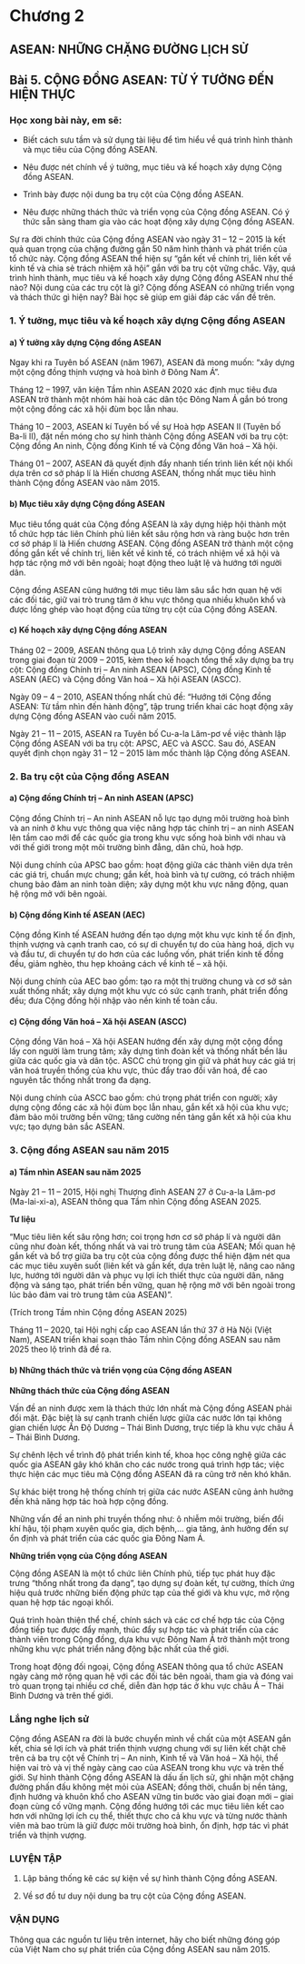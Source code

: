 # Chương 2

## ASEAN: NHỮNG CHẶNG ĐƯỜNG LỊCH SỬ

## Bài 5. CỘNG ĐỒNG ASEAN: TỪ Ý TƯỞNG ĐẾN HIỆN THỰC

### Học xong bài này, em sẽ:

*   Biết cách sưu tầm và sử dụng tài liệu để tìm hiểu về quá trình hình thành và mục tiêu của Cộng đồng ASEAN.

*   Nêu được nét chính về ý tưởng, mục tiêu và kế hoạch xây dựng Cộng đồng ASEAN.

*   Trình bày được nội dung ba trụ cột của Cộng đồng ASEAN.

*   Nêu được những thách thức và triển vọng của Cộng đồng ASEAN. Có ý thức sẵn sàng tham gia vào các hoạt động xây dựng Cộng đồng ASEAN.

Sự ra đời chính thức của Cộng đồng ASEAN vào ngày 31 – 12 – 2015 là kết quả quan trọng của chặng đường gần 50 năm hình thành và phát triển của tổ chức này. Cộng đồng ASEAN thể hiện sự “gắn kết về chính trị, liên kết về kinh tế và chia sẻ trách nhiệm xã hội” gắn với ba trụ cột vững chắc. Vậy, quá trình hình thành, mục tiêu và kế hoạch xây dựng Cộng đồng ASEAN như thế nào? Nội dung của các trụ cột là gì? Cộng đồng ASEAN có những triển vọng và thách thức gì hiện nay? Bài học sẽ giúp em giải đáp các vấn đề trên.

### 1. Ý tưởng, mục tiêu và kế hoạch xây dựng Cộng đồng ASEAN

#### a) Ý tưởng xây dựng Cộng đồng ASEAN

Ngay khi ra Tuyên bố ASEAN (năm 1967), ASEAN đã mong muốn: “xây dựng một cộng đồng thịnh vượng và hoà bình ở Đông Nam Á”.

Tháng 12 – 1997, văn kiện Tầm nhìn ASEAN 2020 xác định mục tiêu đưa ASEAN trở thành một nhóm hài hoà các dân tộc Đông Nam Á gắn bó trong một cộng đồng các xã hội đùm bọc lẫn nhau.

Tháng 10 – 2003, ASEAN kí Tuyên bố về sự Hoà hợp ASEAN II (Tuyên bố Ba-li II), đặt nền móng cho sự hình thành Cộng đồng ASEAN với ba trụ cột: Cộng đồng An ninh, Cộng đồng Kinh tế và Cộng đồng Văn hoá – Xã hội.

Tháng 01 – 2007, ASEAN đã quyết định đẩy nhanh tiến trình liên kết nội khối dựa trên cơ sở pháp lí là Hiến chương ASEAN, thống nhất mục tiêu hình thành Cộng đồng ASEAN vào năm 2015.

#### b) Mục tiêu xây dựng Cộng đồng ASEAN

Mục tiêu tổng quát của Cộng đồng ASEAN là xây dựng hiệp hội thành một tổ chức hợp tác liên Chính phủ liên kết sâu rộng hơn và ràng buộc hơn trên cơ sở pháp lí là Hiến chương ASEAN. Cộng đồng ASEAN trở thành một cộng đồng gắn kết về chính trị, liên kết về kinh tế, có trách nhiệm về xã hội và hợp tác rộng mở với bên ngoài; hoạt động theo luật lệ và hướng tới người dân.

Cộng đồng ASEAN cũng hướng tới mục tiêu làm sâu sắc hơn quan hệ với các đối tác, giữ vai trò trung tâm ở khu vực thông qua nhiều khuôn khổ và được lồng ghép vào hoạt động của từng trụ cột của Cộng đồng ASEAN.

#### c) Kế hoạch xây dựng Cộng đồng ASEAN

Tháng 02 – 2009, ASEAN thông qua Lộ trình xây dựng Cộng đồng ASEAN trong giai đoạn từ 2009 – 2015, kèm theo kế hoạch tổng thể xây dựng ba trụ cột: Cộng đồng Chính trị – An ninh ASEAN (APSC), Cộng đồng Kinh tế ASEAN (AEC) và Cộng đồng Văn hoá – Xã hội ASEAN (ASCC).

Ngày 09 – 4 – 2010, ASEAN thống nhất chủ đề: “Hướng tới Cộng đồng ASEAN: Từ tầm nhìn đến hành động”, tập trung triển khai các hoạt động xây dựng Cộng đồng ASEAN vào cuối năm 2015.

Ngày 21 – 11 – 2015, ASEAN ra Tuyên bố Cu-a-la Lăm-pơ về việc thành lập Cộng đồng ASEAN với ba trụ cột: APSC, AEC và ASCC. Sau đó, ASEAN quyết định chọn ngày 31 – 12 – 2015 làm mốc thành lập Cộng đồng ASEAN.

### 2. Ba trụ cột của Cộng đồng ASEAN

#### a) Cộng đồng Chính trị – An ninh ASEAN (APSC)

Cộng đồng Chính trị – An ninh ASEAN nỗ lực tạo dựng môi trường hoà bình và an ninh ở khu vực thông qua việc nâng hợp tác chính trị – an ninh ASEAN lên tầm cao mới để các quốc gia trong khu vực sống hoà bình với nhau và với thế giới trong một môi trường bình đẳng, dân chủ, hoà hợp.

Nội dung chính của APSC bao gồm: hoạt động giữa các thành viên dựa trên các giá trị, chuẩn mực chung; gắn kết, hoà bình và tự cường, có trách nhiệm chung bảo đảm an ninh toàn diện; xây dựng một khu vực năng động, quan hệ rộng mở với bên ngoài.

#### b) Cộng đồng Kinh tế ASEAN (AEC)

Cộng đồng Kinh tế ASEAN hướng đến tạo dựng một khu vực kinh tế ổn định, thịnh vượng và cạnh tranh cao, có sự di chuyển tự do của hàng hoá, dịch vụ và đầu tư, di chuyển tự do hơn của các luồng vốn, phát triển kinh tế đồng đều, giảm nghèo, thu hẹp khoảng cách về kinh tế – xã hội.

Nội dung chính của AEC bao gồm: tạo ra một thị trường chung và cơ sở sản xuất thống nhất; xây dựng một khu vực có sức cạnh tranh, phát triển đồng đều; đưa Cộng đồng hội nhập vào nền kinh tế toàn cầu.

#### c) Cộng đồng Văn hoá – Xã hội ASEAN (ASCC)

Cộng đồng Văn hoá – Xã hội ASEAN hướng đến xây dựng một cộng đồng lấy con người làm trung tâm; xây dựng tình đoàn kết và thống nhất bền lâu giữa các quốc gia và dân tộc. ASCC chú trọng gìn giữ và phát huy các giá trị văn hoá truyền thống của khu vực, thúc đẩy trao đổi văn hoá, đề cao nguyên tắc thống nhất trong đa dạng.

Nội dung chính của ASCC bao gồm: chú trọng phát triển con người; xây dựng cộng đồng các xã hội đùm bọc lẫn nhau, gắn kết xã hội của khu vực; đảm bảo môi trường bền vững; tăng cường nền tảng gắn kết xã hội của khu vực; tạo dựng bản sắc ASEAN.

### 3. Cộng đồng ASEAN sau năm 2015

#### a) Tầm nhìn ASEAN sau năm 2025

Ngày 21 – 11 – 2015, Hội nghị Thượng đỉnh ASEAN 27 ở Cu-a-la Lăm-pơ (Ma-lai-xi-a), ASEAN thông qua Tầm nhìn Cộng đồng ASEAN 2025.

**Tư liệu**

“Mục tiêu liên kết sâu rộng hơn; coi trọng hơn cơ sở pháp lí và người dân cũng như đoàn kết, thống nhất và vai trò trung tâm của ASEAN; Mối quan hệ gắn kết và bổ trợ giữa ba trụ cột của cộng đồng được thể hiện đậm nét qua các mục tiêu xuyên suốt (liên kết và gắn kết, dựa trên luật lệ, nâng cao năng lực, hướng tới người dân và phục vụ lợi ích thiết thực của người dân, năng động và sáng tạo, phát triển bền vững, quan hệ rộng mở với bên ngoài trong lúc bảo đảm vai trò trung tâm của ASEAN)”.

(Trích trong Tầm nhìn Cộng đồng ASEAN 2025)

Tháng 11 – 2020, tại Hội nghị cấp cao ASEAN lần thứ 37 ở Hà Nội (Việt Nam), ASEAN triển khai soạn thảo Tầm nhìn Cộng đồng ASEAN sau năm 2025 theo lộ trình đã đề ra.

#### b) Những thách thức và triển vọng của Cộng đồng ASEAN

**Những thách thức của Cộng đồng ASEAN**

Vấn đề an ninh được xem là thách thức lớn nhất mà Cộng đồng ASEAN phải đối mặt. Đặc biệt là sự cạnh tranh chiến lược giữa các nước lớn tại không gian chiến lược Ấn Độ Dương – Thái Bình Dương, trực tiếp là khu vực châu Á – Thái Bình Dương.

Sự chênh lệch về trình độ phát triển kinh tế, khoa học công nghệ giữa các quốc gia ASEAN gây khó khăn cho các nước trong quá trình hợp tác; việc thực hiện các mục tiêu mà Cộng đồng ASEAN đã ra cũng trở nên khó khăn.

Sự khác biệt trong hệ thống chính trị giữa các nước ASEAN cũng ảnh hưởng đến khả năng hợp tác hoà hợp cộng đồng.

Những vấn đề an ninh phi truyền thống như: ô nhiễm môi trường, biến đổi khí hậu, tội phạm xuyên quốc gia, dịch bệnh,... gia tăng, ảnh hưởng đến sự ổn định và phát triển của các quốc gia Đông Nam Á.

**Những triển vọng của Cộng đồng ASEAN**

Cộng đồng ASEAN là một tổ chức liên Chính phủ, tiếp tục phát huy đặc trưng “thống nhất trong đa dạng”, tạo dựng sự đoàn kết, tự cường, thích ứng hiệu quả trước những biến động phức tạp của thế giới và khu vực, mở rộng quan hệ hợp tác ngoại khối.

Quá trình hoàn thiện thể chế, chính sách và các cơ chế hợp tác của Cộng đồng tiếp tục được đẩy mạnh, thúc đẩy sự hợp tác và phát triển của các thành viên trong Cộng đồng, dựa khu vực Đông Nam Á trở thành một trong những khu vực phát triển năng động bậc nhất của thế giới.

Trong hoạt động đối ngoại, Cộng đồng ASEAN thông qua tổ chức ASEAN ngày càng mở rộng quan hệ với các đối tác bên ngoài, tham gia và đóng vai trò quan trọng tại nhiều cơ chế, diễn đàn hợp tác ở khu vực châu Á – Thái Bình Dương và trên thế giới.

### Lắng nghe lịch sử

Cộng đồng ASEAN ra đời là bước chuyển mình về chất của một ASEAN gắn kết, chia sẻ lợi ích và phát triển thịnh vượng chung với sự liên kết chặt chẽ trên cả ba trụ cột về Chính trị – An ninh, Kinh tế và Văn hoá – Xã hội, thể hiện vai trò và vị thế ngày càng cao của ASEAN trong khu vực và trên thế giới. Sự hình thành Cộng đồng ASEAN là dấu ấn lịch sử, ghi nhận một chặng đường phấn đấu không mệt mỏi của ASEAN; đồng thời, chuẩn bị nền tảng, định hướng và khuôn khổ cho ASEAN vững tin bước vào giai đoạn mới – giai đoạn cùng cố vững mạnh. Cộng đồng hướng tới các mục tiêu liên kết cao hơn với những lợi ích cụ thể, thiết thực cho cả khu vực và từng nước thành viên mà bao trùm là giữ được môi trường hoà bình, ổn định, hợp tác vì phát triển và thịnh vượng.

### LUYỆN TẬP

1.  Lập bảng thống kê các sự kiện về sự hình thành Cộng đồng ASEAN.

2.  Về sơ đồ tư duy nội dung ba trụ cột của Cộng đồng ASEAN.

### VẬN DỤNG

Thông qua các nguồn tư liệu trên internet, hãy cho biết những đóng góp của Việt Nam cho sự phát triển của Cộng đồng ASEAN sau năm 2015.
